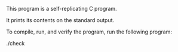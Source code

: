 This program is a self-replicating C program.

It prints its contents on the standard output.

To compile, run, and verify the program, run the following program:

./check

